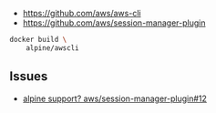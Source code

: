 - https://github.com/aws/aws-cli
- https://github.com/aws/session-manager-plugin

```sh
docker build \
    alpine/awscli
```

## Issues

- [alpine support? aws/session-manager-plugin#12](https://github.com/aws/session-manager-plugin/issues/12)

